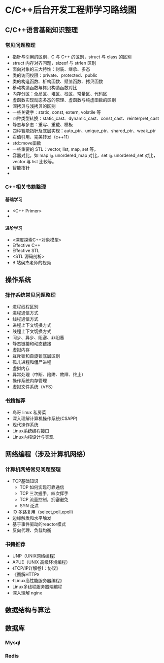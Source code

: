 # C/C++后台开发工程师学习路线图

## C/C++语言基础知识整理

### 常见问题整理
- 指针与引用的区别，C 与 C++ 的区别，struct 与 class 的区别
- struct 内存对齐问题，sizeof 与 strlen 区别
- 面向对象的三大特性：封装、继承、多态
- 类的访问权限：private、protected、public
- 类的构造函数、析构函数、赋值函数、拷贝函数
- 移动构造函数与拷贝构造函数对比
- 内存分区：全局区、堆区、栈区、常量区、代码区
- 虚函数实现动态多态的原理、虚函数与纯虚函数的区别
- 深拷贝与浅拷贝的区别
- 一些关键字：static, const, extern, volatile 等
- 四种类型转换：static_cast、dynamic_cast、const_cast、reinterpret_cast
- 静态与多态：重写、重载、模板
- 四种智能指针及底层实现：auto_ptr、unique_ptr、shared_ptr、weak_ptr
- 右值引用、完美转发（c++11）
- std::move函数
- 一些重要的 STL：vector, list, map, set 等。
- 容器对比，如 map 与 unordered_map 对比，set 与 unordered_set 对比，vector 与 list 比较等。
- 智能指针
- 

### C++相关书籍整理
#### 基础学习
- <C++ Primer>
- 
#### 进阶学习
- <深度探索C++对象模型>
- Effective C++
- Effective STL
- <STL 源码剖析>
- B 站侯杰老师的视频

## 操作系统

### 操作系统常见问题整理
- 进程线程区别
- 进程通信方式
- 线程通信方式
- 进程上下文切换方式
- 线程上下文切换方式
- 同步、异步、阻塞、非阻塞
- 静态链接和动态链接
- 虚拟内存
- 互斥锁和自旋锁底层区别
- 孤儿进程和僵尸进程
- 虚拟内存
- 异常处理（中断、陷阱、故障、终止）
- 操作系统内存管理
- 虚拟文件系统（VFS）

### 书籍推荐
- 鸟哥 linux 私房菜
- 深入理解计算机操作系统(CSAPP)
- 现代操作系统
- Linux系统编程接口
- Linux内核设计与实现

## 网络编程（涉及计算机网络）
### 计算机网络常见问题整理
- TCP基础知识
  -  TCP 如何实现可靠通信
  -  TCP 三次握手，四次挥手
  -  TCP 流量控制，拥塞避免
  -  SYN 泛洪
- IO 多路复用（select,poll,epoll）
- 边缘触发和水平触发
- 基于事件驱动的reactor模式
- 反向代理、负载均衡

### 书籍推荐
- UNP（UNIX网络编程）
- APUE（UNIX 高级环境编程）
- 《TCP/IP详解卷1：协议》
- 《图解HTTP》
- 《Linux高性能服务器编程》
- Linux多线程服务器端编程
- 深入理解 nginx

## 数据结构与算法


## 数据库
### Mysql

### Redis





